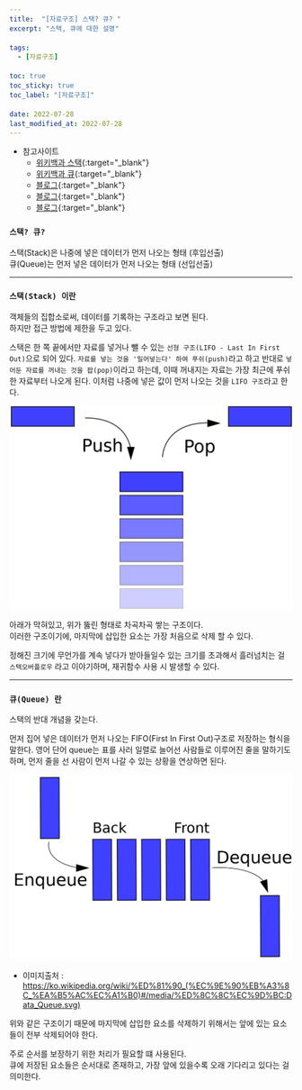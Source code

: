 ```yaml
---
title:  "[자료구조] 스택? 큐? "
excerpt: "스택, 큐에 대한 설명"

tags:
  - [자료구조]

toc: true
toc_sticky: true
toc_label: "[자료구조]"
 
date: 2022-07-28
last_modified_at: 2022-07-28
---
```


- 참고사이트
  - [위키백과 스택](https://ko.wikipedia.org/wiki/%EC%8A%A4%ED%83%9D){:target="_blank"}
  - [위키백과 큐](https://ko.wikipedia.org/wiki/%ED%81%90_(%EC%9E%90%EB%A3%8C_%EA%B5%AC%EC%A1%B0)){:target="_blank"}
  - [블로그](https://mygumi.tistory.com/357){:target="_blank"}
  - [블로그](https://ljtaek2.tistory.com/129?category=897337){:target="_blank"}
  - [블로그](https://hidelookit.tistory.com/157){:target="_blank"}


### ``스택? 큐?``

스택(Stack)은 나중에 넣은 데이터가 먼저 나오는 형태 (후입선출) <br>
큐(Queue)는 먼저 넣은 데이터가 먼저 나오는 형태 (선입선출)

<hr/>

### ``스택(Stack) 이란``

객체들의 집합소로써, 데이터를 기록하는 구조라고 보면 된다. <br>
하지만 접근 방법에 제한을 두고 있다. <br>

스택은 한 쪽 끝에서만 자료를 넣거나 뺄 수 있는 `선형 구조(LIFO - Last In First Out)`으로 되어 있다. `자료를 넣는 것을 '밀어넣는다' 하여 푸쉬(push)`라고 하고 반대로 `넣어둔 자료를 꺼내는 것을 팝(pop)`이라고 하는데, 이때 꺼내지는 자료는 가장 최근에 푸쉬한 자료부터 나오게 된다. 이처럼 나중에 넣은 값이 먼저 나오는 것을 `LIFO 구조`라고 한다. <br>

![Stack](/assets/image/datastructure/DataStructure_Stack_01.PNG)


아래가 막혀있고, 위가 뚫린 형태로 차곡차곡 쌓는 구조이다. <br>
이러한 구조이기에, 마지막에 삽입한 요소는 가장 처음으로 삭제 할 수 있다. <br>

정해진 크기에 무언가를 계속 넣다가 받아들일수 있는 크기를 초과해서 흘러넘치는 걸 `스택오버플로우` 라고 이야기하며, 재귀함수 사용 시 발생할 수 있다.

<hr/>

### ``큐(Queue) 란``

스택의 반대 개념을 갖는다. <br>

먼저 집어 넣은 데이터가 먼저 나오는 FIFO(First In First Out)구조로 저장하는 형식을 말한다. 영어 단어 queue는 표를 사러 일렬로 늘어선 사람들로 이루어진 줄을 말하기도 하며, 먼저 줄을 선 사람이 먼저 나갈 수 있는 상황을 연상하면 된다. <br>

![Queue](/assets/image/datastructure/DataStructure_Queue_01.PNG)

- 이미지출처 : https://ko.wikipedia.org/wiki/%ED%81%90_(%EC%9E%90%EB%A3%8C_%EA%B5%AC%EC%A1%B0)#/media/%ED%8C%8C%EC%9D%BC:Data_Queue.svg)


위와 같은 구조이기 때문에 마지막에 삽입한 요소를 삭제하기 위해서는 앞에 있는 요소들이 전부 삭제되어야 한다. <br>

주로 순서를 보장하기 위한 처리가 필요할 떄 사용된다. <br>
큐에 저장된 요소들은 순서대로 존재하고, 가장 앞에 있을수록 오래 기다리고 있다는 걸 의미한다. <br>
